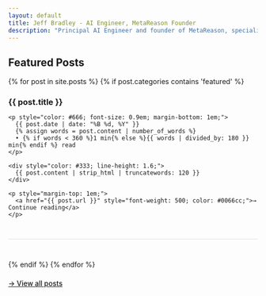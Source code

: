 ```yaml
---
layout: default
title: Jeff Bradley - AI Engineer, MetaReason Founder
description: "Principal AI Engineer and founder of MetaReason, specializing in AI governance, statistical methods for LLM evaluation, and responsible AI development."
---
```


## Featured Posts

{% for post in site.posts %}
  {% if post.categories contains 'featured' %}
  <article style="margin-bottom: 3em; padding-bottom: 2em; border-bottom: 1px solid #e0e0e0;">
    <h3 style="margin-bottom: 0.5em;">
      <a href="{{ post.url }}" style="text-decoration: none;">{{ post.title }}</a>
    </h3>
    
    <p style="color: #666; font-size: 0.9em; margin-bottom: 1em;">
      {{ post.date | date: "%B %d, %Y" }}
      {% assign words = post.content | number_of_words %}
      • {% if words < 360 %}1 min{% else %}{{ words | divided_by: 180 }} min{% endif %} read
    </p>
    
    <div style="color: #333; line-height: 1.6;">
      {{ post.content | strip_html | truncatewords: 120 }}
    </div>
    
    <p style="margin-top: 1em;">
      <a href="{{ post.url }}" style="font-weight: 500; color: #0066cc;">→ Continue reading</a>
    </p>
  </article>
  {% endif %}
{% endfor %}
  
  <p style="margin-top: 1.5em;">
    <a href="/archive/" style="font-weight: 500;">→ View all posts</a>
  </p>
</div>